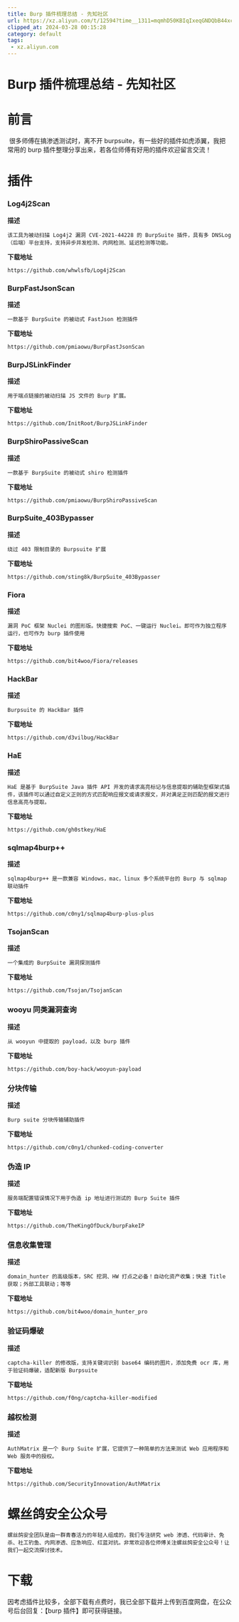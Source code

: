 ```yaml
---
title: Burp 插件梳理总结 - 先知社区
url: https://xz.aliyun.com/t/12594?time__1311=mqmhD50KBIqIxeqGNDQbB44xcjTnpxD8QeD&alichlgref=https%3A%2F%2Fwww.google.com%2F
clipped_at: 2024-03-28 00:15:28
category: default
tags: 
 - xz.aliyun.com
---
```



# Burp 插件梳理总结 - 先知社区

# 前言

​ 很多师傅在搞渗透测试时，离不开 burpsuite，有一些好的插件如虎添翼，我把常用的 burp 插件整理分享出来，若各位师傅有好用的插件欢迎留言交流！

# 插件

### Log4j2Scan

**描述**

```plain
该工具为被动扫描 Log4j2 漏洞 CVE-2021-44228 的 BurpSuite 插件，具有多 DNSLog（后端）平台支持，支持异步并发检测、内网检测、延迟检测等功能。
```

**下载地址**

```plain
https://github.com/whwlsfb/Log4j2Scan
```

### BurpFastJsonScan

**描述**

```plain
一款基于 BurpSuite 的被动式 FastJson 检测插件
```

**下载地址**

```plain
https://github.com/pmiaowu/BurpFastJsonScan
```

### BurpJSLinkFinder

**描述**

```plain
用于端点链接的被动扫描 JS 文件的 Burp 扩展。
```

**下载地址**

```plain
https://github.com/InitRoot/BurpJSLinkFinder
```

### BurpShiroPassiveScan

**描述**

```plain
一款基于 BurpSuite 的被动式 shiro 检测插件
```

**下载地址**

```plain
https://github.com/pmiaowu/BurpShiroPassiveScan
```

### BurpSuite\_403Bypasser

**描述**

```plain
绕过 403 限制目录的 Burpsuite 扩展
```

**下载地址**

```plain
https://github.com/sting8k/BurpSuite_403Bypasser
```

### Fiora

**描述**

```plain
漏洞 PoC 框架 Nuclei 的图形版。快捷搜索 PoC、一键运行 Nuclei。即可作为独立程序运行，也可作为 burp 插件使用
```

**下载地址**

```plain
https://github.com/bit4woo/Fiora/releases
```

### HackBar

**描述**

```plain
Burpsuite 的 HackBar 插件
```

**下载地址**

```plain
https://github.com/d3vilbug/HackBar
```

### HaE

**描述**

```plain
HaE 是基于 BurpSuite Java 插件 API 开发的请求高亮标记与信息提取的辅助型框架式插件，该插件可以通过自定义正则的方式匹配响应报文或请求报文，并对满足正则匹配的报文进行信息高亮与提取。
```

**下载地址**

```plain
https://github.com/gh0stkey/HaE
```

### sqlmap4burp++

**描述**

```plain
sqlmap4burp++ 是一款兼容 Windows，mac，linux 多个系统平台的 Burp 与 sqlmap 联动插件
```

**下载地址**

```plain
https://github.com/c0ny1/sqlmap4burp-plus-plus
```

### TsojanScan

**描述**

```plain
一个集成的 BurpSuite 漏洞探测插件
```

**下载地址**

```plain
https://github.com/Tsojan/TsojanScan
```

### wooyu 同类漏洞查询

**描述**

```plain
从 wooyun 中提取的 payload，以及 burp 插件
```

**下载地址**

```plain
https://github.com/boy-hack/wooyun-payload
```

### 分块传输

**描述**

```plain
Burp suite 分块传输辅助插件
```

**下载地址**

```plain
https://github.com/c0ny1/chunked-coding-converter
```

### 伪造 IP

**描述**

```plain
服务端配置错误情况下用于伪造 ip 地址进行测试的 Burp Suite 插件
```

**下载地址**

```plain
https://github.com/TheKingOfDuck/burpFakeIP
```

### 信息收集管理

**描述**

```plain
domain_hunter 的高级版本，SRC 挖洞、HW 打点之必备！自动化资产收集；快速 Title 获取；外部工具联动；等等
```

**下载地址**

```plain
https://github.com/bit4woo/domain_hunter_pro
```

### 验证码爆破

**描述**

```plain
captcha-killer 的修改版，支持关键词识别 base64 编码的图片，添加免费 ocr 库，用于验证码爆破，适配新版 Burpsuite
```

**下载地址**

```plain
https://github.com/f0ng/captcha-killer-modified
```

### 越权检测

**描述**

```plain
AuthMatrix 是一个 Burp Suite 扩展，它提供了一种简单的方法来测试 Web 应用程序和 Web 服务中的授权。
```

**下载地址**

```plain
https://github.com/SecurityInnovation/AuthMatrix
```

# 螺丝鸽安全公众号

```plain
螺丝鸽安全团队是由一群青春活力的年轻人组成的，我们专注研究 web 渗透、代码审计、免杀、社工钓鱼、内网渗透、应急响应、红蓝对抗。非常欢迎各位师傅关注螺丝鸽安全公众号！让我们一起交流探讨技术。
```

# 下载

​ 因考虑插件比较多，全部下载有点费时，我已全部下载并上传到百度网盘，在公众号后台回复：【burp 插件】即可获得链接。